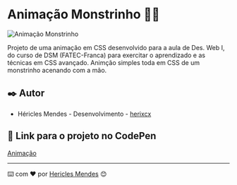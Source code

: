 # Animação Monstrinho 🧟‍♂️
![Animação Monstrinho](https://github.com/herixcx/animacao-monstrinho/assets/162808394/dc1005c0-1482-4d99-a828-f2833805faa4)



Projeto de uma animação em CSS desenvolvido para a aula de Des. Web I, do curso de DSM (FATEC-Franca) para exercitar o aprendizado e as técnicas em CSS avançado. Animção simples toda em CSS de um monstrinho acenando com a mão.

## ✒️ Autor

* Héricles Mendes - Desenvolvimento - [herixcx](https://github.com/herixcxl) <br>
  
## 📍 Link para o projeto no CodePen

[Animação](https://codepen.io/herixcx/pen/XWwdrmO)


---
⌨️ com ❤️ por [Hericles Mendes](https://github.com/herixc) 😊
